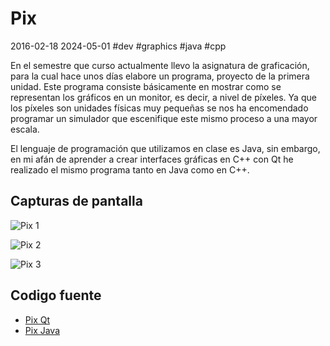 <!-- vim: set spelllang=es_mx: -->
# Pix
2016-02-18 2024-05-01 #dev #graphics #java #cpp

En el semestre que curso actualmente llevo la asignatura de graficación, para la cual hace unos días elabore un programa, proyecto de la primera unidad. Este programa consiste básicamente en mostrar como se representan los gráficos en un monitor, es decir, a nivel de píxeles. Ya que los píxeles son unidades físicas muy pequeñas se nos ha encomendado programar un simulador que escenifique este mismo proceso a una mayor escala.

El lenguaje de programación que utilizamos en clase es Java, sin embargo, en mi afán de aprender a crear interfaces gráficas en C++ con  Qt he realizado el mismo programa tanto en Java como en C++.

## Capturas de pantalla

![Pix 1](/pix/pix-1.png)

![Pix 2](/pix/pix-2.png)

![Pix 3](/pix/pix-3.png)

## Codigo fuente

- [Pix Qt](https://github.com/rendon/pix-qt)
- [Pix Java](https://github.com/rendon/pix-java)
